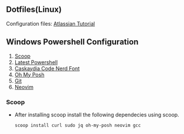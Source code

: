 ## Dotfiles(Linux)
Configuration files:
[Atlassian Tutorial](https://www.atlassian.com/git/tutorials/dotfiles)


## Windows Powershell Configuration
1. [Scoop](https://scoop.sh/)
2. [Latest Powershell](https://docs.microsoft.com/en-us/powershell/scripting/install/installing-powershell-on-windows?view=powershell-7.2)
3. [Caskaydia Code Nerd Font](https://www.nerdfonts.com/font-downloads)
4. [Oh My Posh](https://ohmyposh.dev/docs/installation/windows)
5. [Git](https://git-scm.com/downloads)
6. [Neovim](https://neovim.io/)

### Scoop
  - After installing scoop install the following dependecies using scoop.
  
    ```sh
    scoop install curl sudo jq oh-my-posh neovim gcc
    ```
